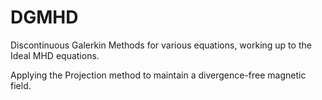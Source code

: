 # DGMHD
Discontinuous Galerkin Methods for various equations, working up to the Ideal MHD equations.

Applying the Projection method to maintain a divergence-free magnetic field.
